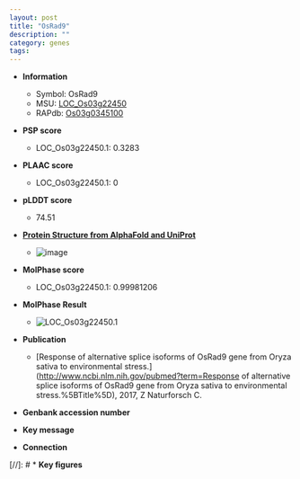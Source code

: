 ```yaml
---
layout: post
title: "OsRad9"
description: ""
category: genes
tags: 
---
```


* **Information**  
    + Symbol: OsRad9  
    + MSU: [LOC_Os03g22450](http://rice.plantbiology.msu.edu/cgi-bin/ORF_infopage.cgi?orf=LOC_Os03g22450)  
    + RAPdb: [Os03g0345100](http://rapdb.dna.affrc.go.jp/viewer/gbrowse_details/irgsp1?name=Os03g0345100)  

* **PSP score**  
    + LOC_Os03g22450.1: 0.3283 

* **PLAAC score**  
    + LOC_Os03g22450.1: 0 

* **pLDDT score**
    + 74.51

* **[Protein Structure from AlphaFold and UniProt](https://www.uniprot.org/uniprotkb/Q10LK4/entry#structure)**
    + ![image](https://ricepsp.github.io/images/Q1/AF-Q10LK4-F1.png)

* **MolPhase score**
    + LOC_Os03g22450.1: 0.99981206

* **MolPhase Result**
    + ![LOC_Os03g22450.1](https://304243504.github.io/Pictures/LOC_Os03g/LOC_Os03g22450.1.png)

* **Publication**  
    + [Response of alternative splice isoforms of OsRad9 gene from Oryza sativa to environmental stress.](http://www.ncbi.nlm.nih.gov/pubmed?term=Response of alternative splice isoforms of OsRad9 gene from Oryza sativa to environmental stress.%5BTitle%5D), 2017, Z Naturforsch C.

* **Genbank accession number**  

* **Key message**  

* **Connection**  

[//]: # * **Key figures**  


